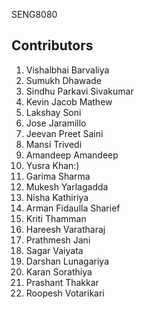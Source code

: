 SENG8080

## Contributors
1. Vishalbhai Barvaliya
2. Sumukh Dhawade
3. Sindhu Parkavi Sivakumar
4. Kevin Jacob Mathew
5. Lakshay Soni
6. Jose Jaramillo
7. Jeevan Preet Saini
8. Mansi Trivedi
9. Amandeep Amandeep
10. Yusra Khan:)
11. Garima Sharma
12. Mukesh Yarlagadda
13. Nisha Kathiriya
14. Arman Fidaulla Sharief
15. Kriti Thamman
16. Hareesh Varatharaj
17. Prathmesh Jani
18. Sagar Vaiyata
19. Darshan Lunagariya
20. Karan Sorathiya
21. Prashant Thakkar
22. Roopesh Votarikari